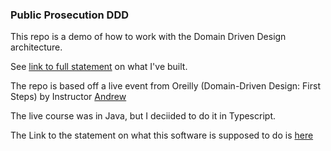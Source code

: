 ### Public Prosecution DDD

This repo is a demo of how to work with the Domain Driven Design architecture.

See [link to full statement](https://docs.google.com/document/d/1HpRJj1lk_M80Xvwzs5F-lZ1oACkVNeWRMG0s7BQxZzk/edit) on what I've built.

The repo is based off a live event from Oreilly (Domain-Driven Design: First Steps) by Instructor [Andrew](https://github.com/andrewharmellaw)

The live course was in Java, but I deciided to do it in Typescript.

The Link to the statement on what this software is supposed to do is [here](https://docs.google.com/document/d/1HpRJj1lk_M80Xvwzs5F-lZ1oACkVNeWRMG0s7BQxZzk/edit)
